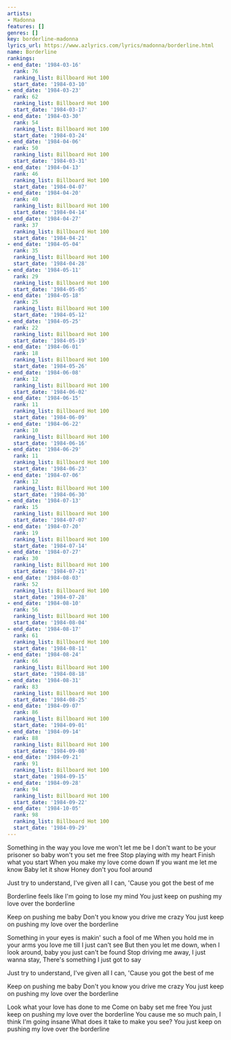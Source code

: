 ```yaml
---
artists:
- Madonna
features: []
genres: []
key: borderline-madonna
lyrics_url: https://www.azlyrics.com/lyrics/madonna/borderline.html
name: Borderline
rankings:
- end_date: '1984-03-16'
  rank: 76
  ranking_list: Billboard Hot 100
  start_date: '1984-03-10'
- end_date: '1984-03-23'
  rank: 62
  ranking_list: Billboard Hot 100
  start_date: '1984-03-17'
- end_date: '1984-03-30'
  rank: 54
  ranking_list: Billboard Hot 100
  start_date: '1984-03-24'
- end_date: '1984-04-06'
  rank: 50
  ranking_list: Billboard Hot 100
  start_date: '1984-03-31'
- end_date: '1984-04-13'
  rank: 46
  ranking_list: Billboard Hot 100
  start_date: '1984-04-07'
- end_date: '1984-04-20'
  rank: 40
  ranking_list: Billboard Hot 100
  start_date: '1984-04-14'
- end_date: '1984-04-27'
  rank: 37
  ranking_list: Billboard Hot 100
  start_date: '1984-04-21'
- end_date: '1984-05-04'
  rank: 35
  ranking_list: Billboard Hot 100
  start_date: '1984-04-28'
- end_date: '1984-05-11'
  rank: 29
  ranking_list: Billboard Hot 100
  start_date: '1984-05-05'
- end_date: '1984-05-18'
  rank: 25
  ranking_list: Billboard Hot 100
  start_date: '1984-05-12'
- end_date: '1984-05-25'
  rank: 22
  ranking_list: Billboard Hot 100
  start_date: '1984-05-19'
- end_date: '1984-06-01'
  rank: 18
  ranking_list: Billboard Hot 100
  start_date: '1984-05-26'
- end_date: '1984-06-08'
  rank: 12
  ranking_list: Billboard Hot 100
  start_date: '1984-06-02'
- end_date: '1984-06-15'
  rank: 11
  ranking_list: Billboard Hot 100
  start_date: '1984-06-09'
- end_date: '1984-06-22'
  rank: 10
  ranking_list: Billboard Hot 100
  start_date: '1984-06-16'
- end_date: '1984-06-29'
  rank: 11
  ranking_list: Billboard Hot 100
  start_date: '1984-06-23'
- end_date: '1984-07-06'
  rank: 12
  ranking_list: Billboard Hot 100
  start_date: '1984-06-30'
- end_date: '1984-07-13'
  rank: 15
  ranking_list: Billboard Hot 100
  start_date: '1984-07-07'
- end_date: '1984-07-20'
  rank: 19
  ranking_list: Billboard Hot 100
  start_date: '1984-07-14'
- end_date: '1984-07-27'
  rank: 30
  ranking_list: Billboard Hot 100
  start_date: '1984-07-21'
- end_date: '1984-08-03'
  rank: 52
  ranking_list: Billboard Hot 100
  start_date: '1984-07-28'
- end_date: '1984-08-10'
  rank: 56
  ranking_list: Billboard Hot 100
  start_date: '1984-08-04'
- end_date: '1984-08-17'
  rank: 61
  ranking_list: Billboard Hot 100
  start_date: '1984-08-11'
- end_date: '1984-08-24'
  rank: 66
  ranking_list: Billboard Hot 100
  start_date: '1984-08-18'
- end_date: '1984-08-31'
  rank: 83
  ranking_list: Billboard Hot 100
  start_date: '1984-08-25'
- end_date: '1984-09-07'
  rank: 86
  ranking_list: Billboard Hot 100
  start_date: '1984-09-01'
- end_date: '1984-09-14'
  rank: 88
  ranking_list: Billboard Hot 100
  start_date: '1984-09-08'
- end_date: '1984-09-21'
  rank: 91
  ranking_list: Billboard Hot 100
  start_date: '1984-09-15'
- end_date: '1984-09-28'
  rank: 94
  ranking_list: Billboard Hot 100
  start_date: '1984-09-22'
- end_date: '1984-10-05'
  rank: 98
  ranking_list: Billboard Hot 100
  start_date: '1984-09-29'
---
```


Something in the way you love me won't let me be
I don't want to be your prisoner so baby won't you set me free
Stop playing with my heart
Finish what you start
When you make my love come down
If you want me let me know
Baby let it show
Honey don't you fool around

Just try to understand, I've given all I can,
'Cause you got the best of me



Borderline feels like I'm going to lose my mind
You just keep on pushing my love over the borderline



Keep on pushing me baby
Don't you know you drive me crazy
You just keep on pushing my love over the borderline

Something in your eyes is makin' such a fool of me
When you hold me in your arms you love me till I just can't see
But then you let me down, when I look around, baby you just can't be found
Stop driving me away, I just wanna stay,
There's something I just got to say

Just try to understand, I've given all I can,
'Cause you got the best of me



Keep on pushing me baby
Don't you know you drive me crazy
You just keep on pushing my love over the borderline

Look what your love has done to me
Come on baby set me free
You just keep on pushing my love over the borderline
You cause me so much pain, I think I'm going insane
What does it take to make you see?
You just keep on pushing my love over the borderline



